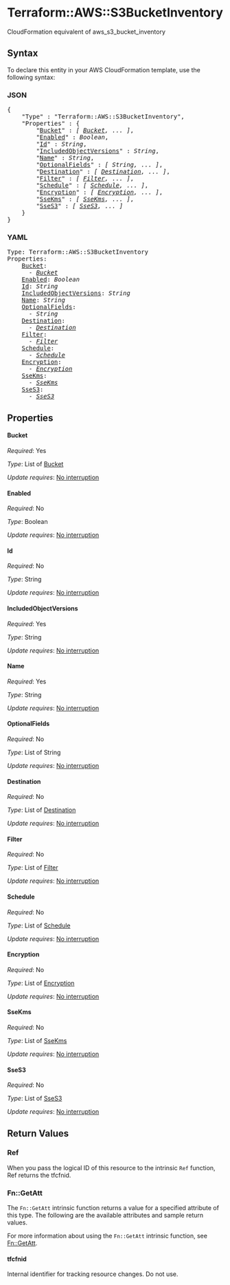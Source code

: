 # Terraform::AWS::S3BucketInventory

CloudFormation equivalent of aws_s3_bucket_inventory

## Syntax

To declare this entity in your AWS CloudFormation template, use the following syntax:

### JSON

<pre>
{
    "Type" : "Terraform::AWS::S3BucketInventory",
    "Properties" : {
        "<a href="#bucket" title="Bucket">Bucket</a>" : <i>[ <a href="bucket.md">Bucket</a>, ... ]</i>,
        "<a href="#enabled" title="Enabled">Enabled</a>" : <i>Boolean</i>,
        "<a href="#id" title="Id">Id</a>" : <i>String</i>,
        "<a href="#includedobjectversions" title="IncludedObjectVersions">IncludedObjectVersions</a>" : <i>String</i>,
        "<a href="#name" title="Name">Name</a>" : <i>String</i>,
        "<a href="#optionalfields" title="OptionalFields">OptionalFields</a>" : <i>[ String, ... ]</i>,
        "<a href="#destination" title="Destination">Destination</a>" : <i>[ <a href="destination.md">Destination</a>, ... ]</i>,
        "<a href="#filter" title="Filter">Filter</a>" : <i>[ <a href="filter.md">Filter</a>, ... ]</i>,
        "<a href="#schedule" title="Schedule">Schedule</a>" : <i>[ <a href="schedule.md">Schedule</a>, ... ]</i>,
        "<a href="#encryption" title="Encryption">Encryption</a>" : <i>[ <a href="encryption.md">Encryption</a>, ... ]</i>,
        "<a href="#ssekms" title="SseKms">SseKms</a>" : <i>[ <a href="ssekms.md">SseKms</a>, ... ]</i>,
        "<a href="#sses3" title="SseS3">SseS3</a>" : <i>[ <a href="sses3.md">SseS3</a>, ... ]</i>
    }
}
</pre>

### YAML

<pre>
Type: Terraform::AWS::S3BucketInventory
Properties:
    <a href="#bucket" title="Bucket">Bucket</a>: <i>
      - <a href="bucket.md">Bucket</a></i>
    <a href="#enabled" title="Enabled">Enabled</a>: <i>Boolean</i>
    <a href="#id" title="Id">Id</a>: <i>String</i>
    <a href="#includedobjectversions" title="IncludedObjectVersions">IncludedObjectVersions</a>: <i>String</i>
    <a href="#name" title="Name">Name</a>: <i>String</i>
    <a href="#optionalfields" title="OptionalFields">OptionalFields</a>: <i>
      - String</i>
    <a href="#destination" title="Destination">Destination</a>: <i>
      - <a href="destination.md">Destination</a></i>
    <a href="#filter" title="Filter">Filter</a>: <i>
      - <a href="filter.md">Filter</a></i>
    <a href="#schedule" title="Schedule">Schedule</a>: <i>
      - <a href="schedule.md">Schedule</a></i>
    <a href="#encryption" title="Encryption">Encryption</a>: <i>
      - <a href="encryption.md">Encryption</a></i>
    <a href="#ssekms" title="SseKms">SseKms</a>: <i>
      - <a href="ssekms.md">SseKms</a></i>
    <a href="#sses3" title="SseS3">SseS3</a>: <i>
      - <a href="sses3.md">SseS3</a></i>
</pre>

## Properties

#### Bucket

_Required_: Yes

_Type_: List of <a href="bucket.md">Bucket</a>

_Update requires_: [No interruption](https://docs.aws.amazon.com/AWSCloudFormation/latest/UserGuide/using-cfn-updating-stacks-update-behaviors.html#update-no-interrupt)

#### Enabled

_Required_: No

_Type_: Boolean

_Update requires_: [No interruption](https://docs.aws.amazon.com/AWSCloudFormation/latest/UserGuide/using-cfn-updating-stacks-update-behaviors.html#update-no-interrupt)

#### Id

_Required_: No

_Type_: String

_Update requires_: [No interruption](https://docs.aws.amazon.com/AWSCloudFormation/latest/UserGuide/using-cfn-updating-stacks-update-behaviors.html#update-no-interrupt)

#### IncludedObjectVersions

_Required_: Yes

_Type_: String

_Update requires_: [No interruption](https://docs.aws.amazon.com/AWSCloudFormation/latest/UserGuide/using-cfn-updating-stacks-update-behaviors.html#update-no-interrupt)

#### Name

_Required_: Yes

_Type_: String

_Update requires_: [No interruption](https://docs.aws.amazon.com/AWSCloudFormation/latest/UserGuide/using-cfn-updating-stacks-update-behaviors.html#update-no-interrupt)

#### OptionalFields

_Required_: No

_Type_: List of String

_Update requires_: [No interruption](https://docs.aws.amazon.com/AWSCloudFormation/latest/UserGuide/using-cfn-updating-stacks-update-behaviors.html#update-no-interrupt)

#### Destination

_Required_: No

_Type_: List of <a href="destination.md">Destination</a>

_Update requires_: [No interruption](https://docs.aws.amazon.com/AWSCloudFormation/latest/UserGuide/using-cfn-updating-stacks-update-behaviors.html#update-no-interrupt)

#### Filter

_Required_: No

_Type_: List of <a href="filter.md">Filter</a>

_Update requires_: [No interruption](https://docs.aws.amazon.com/AWSCloudFormation/latest/UserGuide/using-cfn-updating-stacks-update-behaviors.html#update-no-interrupt)

#### Schedule

_Required_: No

_Type_: List of <a href="schedule.md">Schedule</a>

_Update requires_: [No interruption](https://docs.aws.amazon.com/AWSCloudFormation/latest/UserGuide/using-cfn-updating-stacks-update-behaviors.html#update-no-interrupt)

#### Encryption

_Required_: No

_Type_: List of <a href="encryption.md">Encryption</a>

_Update requires_: [No interruption](https://docs.aws.amazon.com/AWSCloudFormation/latest/UserGuide/using-cfn-updating-stacks-update-behaviors.html#update-no-interrupt)

#### SseKms

_Required_: No

_Type_: List of <a href="ssekms.md">SseKms</a>

_Update requires_: [No interruption](https://docs.aws.amazon.com/AWSCloudFormation/latest/UserGuide/using-cfn-updating-stacks-update-behaviors.html#update-no-interrupt)

#### SseS3

_Required_: No

_Type_: List of <a href="sses3.md">SseS3</a>

_Update requires_: [No interruption](https://docs.aws.amazon.com/AWSCloudFormation/latest/UserGuide/using-cfn-updating-stacks-update-behaviors.html#update-no-interrupt)

## Return Values

### Ref

When you pass the logical ID of this resource to the intrinsic `Ref` function, Ref returns the tfcfnid.

### Fn::GetAtt

The `Fn::GetAtt` intrinsic function returns a value for a specified attribute of this type. The following are the available attributes and sample return values.

For more information about using the `Fn::GetAtt` intrinsic function, see [Fn::GetAtt](https://docs.aws.amazon.com/AWSCloudFormation/latest/UserGuide/intrinsic-function-reference-getatt.html).

#### tfcfnid

Internal identifier for tracking resource changes. Do not use.

